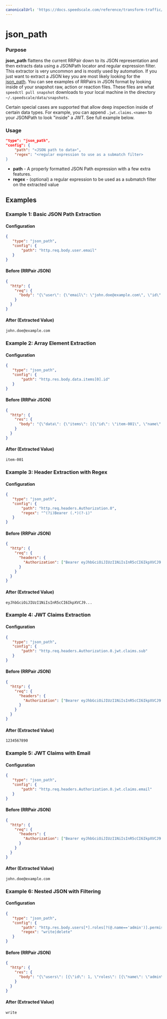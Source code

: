 ```yaml
---
canonicalUrl: 'https://docs.speedscale.com/reference/transform-traffic/extractors/json_path/'
---
```


# json_path

### Purpose

**json_path** flattens the current RRPair down to its JSON representation and then extracts data using a JSONPath locator and regular expression filter. This extractor is very uncommon and is mostly used by automation. If you just want to extract a JSON key you are most likely looking for the [json_path](../transforms/json_path.md). You can see examples of RRPairs in JSON format by looking inside of your snapshot raw, action or reaction files. These files are what `speedctl pull snapshot` downloads to your local machine in the directory `~/.speedscale/data/snapshots`.

Certain special cases are supported that allow deep inspection inside of certain data types. For example, you can append `.jwt.claims.<name>` to your JSONPath to look "inside" a JWT. See full example below.

### Usage

```json
"type": "json_path",
"config": {
    "path": "<JSON path to data>",
    "regex": "<regular expression to use as a submatch filter>
}
```

- **path** - A properly formatted JSON Path expression with a few extra features.
- **regex** - (optional) a regular expression to be used as a submatch filter on the extracted value

## Examples

### Example 1: Basic JSON Path Extraction

#### Configuration
```json
{
   "type": "json_path",
   "config": {
       "path": "http.req.body.user.email"
   }
}
```

#### Before (RRPair JSON)
```json
{
  "http": {
    "req": {
      "body": "{\"user\": {\"email\": \"john.doe@example.com\", \"id\": 123}}"
    }
  }
}
```

#### After (Extracted Value)
```
john.doe@example.com
```

### Example 2: Array Element Extraction

#### Configuration
```json
{
   "type": "json_path",
   "config": {
       "path": "http.res.body.data.items[0].id"
   }
}
```

#### Before (RRPair JSON)
```json
{
  "http": {
    "res": {
      "body": "{\"data\": {\"items\": [{\"id\": \"item-001\", \"name\": \"Product A\"}, {\"id\": \"item-002\", \"name\": \"Product B\"}]}}"
    }
  }
}
```

#### After (Extracted Value)
```
item-001
```

### Example 3: Header Extraction with Regex

#### Configuration
```json
{
   "type": "json_path",
   "config": {
       "path": "http.req.headers.Authorization.0",
       "regex": "^(?i)Bearer (.*)(?-i)"
   }
}
```

#### Before (RRPair JSON)
```json
{
  "http": {
    "req": {
      "headers": {
        "Authorization": ["Bearer eyJhbGciOiJIUzI1NiIsInR5cCI6IkpXVCJ9..."]
      }
    }
  }
}
```

#### After (Extracted Value)
```
eyJhbGciOiJIUzI1NiIsInR5cCI6IkpXVCJ9...
```

### Example 4: JWT Claims Extraction

#### Configuration
```json
{
   "type": "json_path",
   "config": {
       "path": "http.req.headers.Authorization.0.jwt.claims.sub"
   }
}
```

#### Before (RRPair JSON)
```json
{
  "http": {
    "req": {
      "headers": {
        "Authorization": ["Bearer eyJhbGciOiJIUzI1NiIsInR5cCI6IkpXVCJ9.eyJzdWIiOiIxMjM0NTY3ODkwIiwibmFtZSI6IkpvaG4gRG9lIiwiaWF0IjoxNTE2MjM5MDIyfQ.SflKxwRJSMeKKF2QT4fwpMeJf36POk6yJV_adQssw5c"]
      }
    }
  }
}
```

#### After (Extracted Value)
```
1234567890
```

### Example 5: JWT Claims with Email

#### Configuration
```json
{
   "type": "json_path",
   "config": {
       "path": "http.req.headers.Authorization.0.jwt.claims.email"
   }
}
```

#### Before (RRPair JSON)
```json
{
  "http": {
    "req": {
      "headers": {
        "Authorization": ["Bearer eyJhbGciOiJIUzI1NiIsInR5cCI6IkpXVCJ9.eyJzdWIiOiIxMjM0NTY3ODkwIiwiZW1haWwiOiJqb2huLmRvZUBleGFtcGxlLmNvbSIsImlhdCI6MTUxNjIzOTAyMn0.kP_DYKsOCWRkr-SgT6dhUCrgk4xZBZgGiYxE3xWHYeQ"]
      }
    }
  }
}
```

#### After (Extracted Value)
```
john.doe@example.com
```

### Example 6: Nested JSON with Filtering

#### Configuration
```json
{
   "type": "json_path",
   "config": {
       "path": "http.res.body.users[*].roles[?(@.name=='admin')].permissions",
       "regex": "write|delete"
   }
}
```

#### Before (RRPair JSON)
```json
{
  "http": {
    "res": {
      "body": "{\"users\": [{\"id\": 1, \"roles\": [{\"name\": \"admin\", \"permissions\": \"read,write,delete\"}]}]}"
    }
  }
}
```

#### After (Extracted Value)
```
write
```

